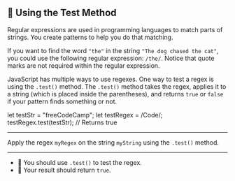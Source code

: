 🚀 Using the Test Method
------------------------

Regular expressions are used in programming languages to match parts of strings. You create patterns to help you do that matching.

If you want to find the word `"the"` in the string `"The dog chased the cat"`, you could use the following regular expression: `/the/`. Notice that quote marks are not required within the regular expression.

JavaScript has multiple ways to use regexes. One way to test a regex is using the `.test()` method. The `.test()` method takes the regex, applies it to a string (which is placed inside the parentheses), and returns `true` or `false` if your pattern finds something or not.

let testStr = "freeCodeCamp";
let testRegex = /Code/;
testRegex.test(testStr);
// Returns true

* * *

Apply the regex `myRegex` on the string `myString` using the `.test()` method.

* * *

*   🧪 You should use `.test()` to test the regex.
*   🧪 Your result should return `true`.